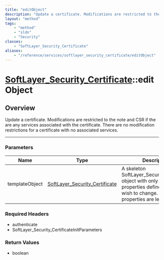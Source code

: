 ```yaml
---
title: "editObject"
description: "Update a certificate. Modifications are restricted to the note and CSR if the are any services associated with the certi... "
layout: "method"
tags:
    - "method"
    - "sldn"
    - "Security"
classes:
    - "SoftLayer_Security_Certificate"
aliases:
    - "/reference/services/softlayer_security_certificate/editObject"
---
```

# [SoftLayer_Security_Certificate](/reference/services/SoftLayer_Security_Certificate)::editObject





## Overview 
Update a certificate. Modifications are restricted to the note and CSR if the are any services associated with the certificate. There are no modification restrictions for a certificate with no associated services. 

-----

### Parameters 
|Name | Type | Description |
| --- | --- | --- |
|templateObject| <a href='/reference/datatypes/SoftLayer_Security_Certificate'>SoftLayer_Security_Certificate </a>| A skeleton SoftLayer_Security_Certificate object with only the properties defined that you wish to change. Unchanged properties are left alone.|


### Required Headers
* authenticate
* SoftLayer_Security_CertificateInitParameters


### Return Values
* boolean




